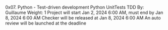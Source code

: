 0x07. Python - Test-driven development
Python
UnitTests
TDD
 By: Guillaume
 Weight: 1
 Project will start Jan 2, 2024 6:00 AM, must end by Jan 8, 2024 6:00 AM
 Checker will be released at Jan 8, 2024 6:00 AM
 An auto review will be launched at the deadline

